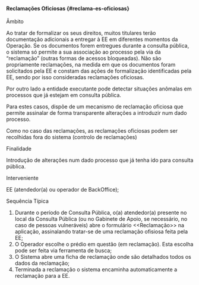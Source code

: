 #### Reclamações Oficiosas {#reclama-es-oficiosas}

Âmbito

Ao tratar de formalizar os seus direitos, muitos titulares terão documentação adicionais a entregar à EE em diferentes momentos da Operação. Se os documentos forem entregues durante a consulta pública, o sistema só permite a sua associação ao processo pela via da “reclamação” \(outras formas de acessos bloqueadas\). Não são propriamente reclamações, na medida em que os documentos foram solicitados pela EE e constam das ações de formalização identificadas pela EE, sendo por isso consideradas reclamações oficiosas.

Por outro lado a entidade executante pode detectar situações anômalas em processos que já estejam em consulta pública.

Para estes casos, dispõe de um mecanismo de reclamação oficiosa que permite assinalar de forma transparente alterações a introduzir num dado processo.

Como no caso das reclamações, as reclamações oficiosas podem ser recolhidas fora do sistema \(controlo de reclamações\)

Finalidade

Introdução de alterações num dado processo que já tenha ido para consulta pública.

Interveniente

EE \(atendedor\(a\) ou operador de BackOffice\);

Sequência Típica

1. Durante o período de Consulta Pública, o\(a\) atendedor\(a\) presente no local da Consulta Pública \(ou no Gabinete de Apoio, se necessário, no caso de pessoas vulneráveis\) abre o formulário &lt;&lt;Reclamação&gt;&gt; na aplicação, assinalando tratar-se de uma reclamação ofisiosa feita pela EE;
2. O Operador escolhe o prédio em questão \(em reclamação\). Esta escolha pode ser feita via ferramenta de busca;
3. O Sistema abre uma ficha de reclamação onde são detalhados todos os dados da reclamação;
4. Terminada a reclamação o sistema encaminha automaticamente a reclamação para a EE.



